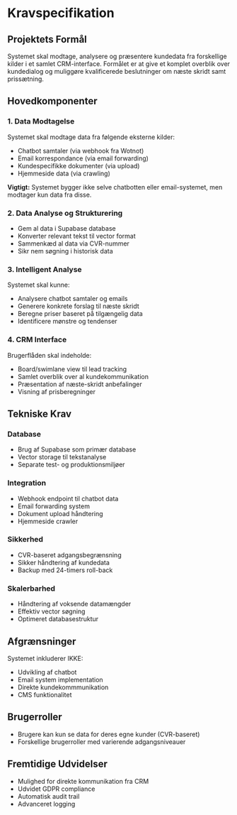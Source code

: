 # Kravspecifikation

## Projektets Formål
Systemet skal modtage, analysere og præsentere kundedata fra forskellige kilder i et samlet CRM-interface. Formålet er at give et komplet overblik over kundedialog og muliggøre kvalificerede beslutninger om næste skridt samt prissætning.

## Hovedkomponenter

### 1. Data Modtagelse
Systemet skal modtage data fra følgende eksterne kilder:
- Chatbot samtaler (via webhook fra Wotnot)
- Email korrespondance (via email forwarding)
- Kundespecifikke dokumenter (via upload)
- Hjemmeside data (via crawling)

**Vigtigt:** Systemet bygger ikke selve chatbotten eller email-systemet, men modtager kun data fra disse.

### 2. Data Analyse og Strukturering
- Gem al data i Supabase database
- Konverter relevant tekst til vector format
- Sammenkæd al data via CVR-nummer
- Sikr nem søgning i historisk data

### 3. Intelligent Analyse
Systemet skal kunne:
- Analysere chatbot samtaler og emails
- Generere konkrete forslag til næste skridt
- Beregne priser baseret på tilgængelig data
- Identificere mønstre og tendenser

### 4. CRM Interface
Brugerflåden skal indeholde:
- Board/swimlane view til lead tracking
- Samlet overblik over al kundekommunikation
- Præsentation af næste-skridt anbefalinger
- Visning af prisberegninger

## Tekniske Krav

### Database
- Brug af Supabase som primær database
- Vector storage til tekstanalyse
- Separate test- og produktionsmiljøer

### Integration
- Webhook endpoint til chatbot data
- Email forwarding system
- Dokument upload håndtering
- Hjemmeside crawler

### Sikkerhed
- CVR-baseret adgangsbegrænsning
- Sikker håndtering af kundedata
- Backup med 24-timers roll-back

### Skalerbarhed
- Håndtering af voksende datamængder
- Effektiv vector søgning
- Optimeret databasestruktur

## Afgrænsninger

Systemet inkluderer IKKE:
- Udvikling af chatbot
- Email system implementation
- Direkte kundekommmunikation
- CMS funktionalitet

## Brugerroller
- Brugere kan kun se data for deres egne kunder (CVR-baseret)
- Forskellige brugerroller med varierende adgangsniveauer

## Fremtidige Udvidelser
- Mulighed for direkte kommunikation fra CRM
- Udvidet GDPR compliance
- Automatisk audit trail
- Advanceret logging
